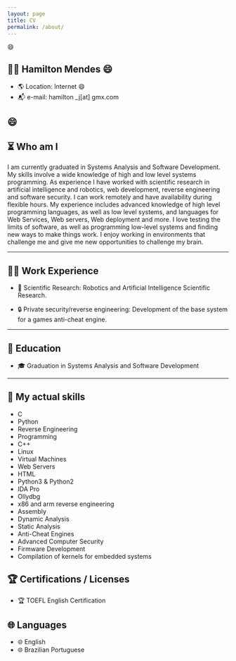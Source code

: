 ```yaml
---
layout: page
title: CV
permalink: /about/
---
```


:smile:

## 👨‍💻 Hamilton Mendes :smile:
* 🌎 Location: Internet :smile:
* 📬 e-mail: hamilton \_j[at] gmx.com

:smile:
---

## ⏳ Who am I
I am currently graduated in Systems Analysis and Software Development.
My skills involve a wide knowledge of high and low level systems programming.
As experience I have worked with scientific research in artificial intelligence and robotics, web development, reverse engineering and software security.
I can work remotely and have availability during flexible hours. My experience includes advanced knowledge of high level programming languages, as well as low level systems, and languages ​​for Web Services, Web servers, Web deployment and more.
I love testing the limits of software, as well as programming low-level systems and finding new ways to make things work.
I enjoy working in environments that challenge me and give me new opportunities to challenge my brain.

---

## 🧑‍💼 Work Experience
* 🔬 Scientific Research: Robotics and Artificial Intelligence Scientific Research.

* 🔒 Private security/reverse engineering: Development of the base system for a games anti-cheat engine.

---

## 🏫 Education
* 🎓 Graduation in Systems Analysis and Software Development

---

## 🔧 My actual skills
* C
* Python
* Reverse Engineering
* Programming
* C++
* Linux
* Virtual Machines
* Web Servers
* HTML
* Python3 & Python2
* IDA Pro
* Ollydbg
* x86 and arm reverse engineering
* Assembly
* Dynamic Analysis
* Static Analysis
* Anti-Cheat Engines
* Advanced Computer Security
* Firmware Development
* Compilation of kernels for embedded systems

## 🏆 Certifications / Licenses
* 🏆 TOEFL English Certification

## 🌐 Languages
* 🌐 English
* 🌐 Brazilian Portuguese